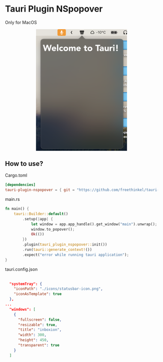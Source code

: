 # Tauri Plugin NSpopover

Only for MacOS

<div style="display: flex; justify-content: center;">
  <img src="./screenshots/example.png" width="300"/>
</div>
<!-- ![Screenshot](screenshots/example.png) -->

## How to use?

Cargo.toml

```toml
[dependencies]
tauri-plugin-nspopover = { git = "https://github.com/freethinkel/tauri-nspopover-plugin.git" }
```

main.rs

```rust
fn main() {
    tauri::Builder::default()
        .setup(|app| {
            let window = app.app_handle().get_window("main").unwrap();
            window.to_popover();
            Ok(())
        })
        .plugin(tauri_plugin_nspopover::init())
        .run(tauri::generate_context!())
        .expect("error while running tauri application");
}
```

tauri.config.json

```json

  "systemTray": {
    "iconPath": "./icons/statusbar-icon.png",
    "iconAsTemplate": true
  },
...
  "windows": [
    {
      "fullscreen": false,
      "resizable": true,
      "title": "inboxion",
      "width": 300,
      "height": 450,
      "transparent": true
    }
  ]
```
